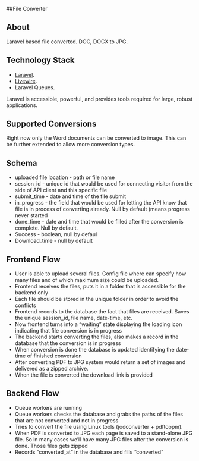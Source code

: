 ##File Converter

## About

Laravel based file converted. DOC, DOCX to JPG.

## Technology Stack
- [Laravel](https://laravel.com/).
- [Livewire](https://laravel-livewire.com/).
- Laravel Queues.

Laravel is accessible, powerful, and provides tools required for large, robust applications.

## Supported Conversions

Right now only the Word documents can be converted to image. This can be further extended to allow
more conversion types.

## Schema

- uploaded file location - path or file name
- session_id - unique id that would be used for connecting visitor from the side of API client and this specific file
- submit_time - date and time of the file submit
- in_progress - the field that would be used for letting the API know that file is in process of converting already. Null by default (means progress never started
- done_time - date and time that would be filled after the conversion is complete. Null by default.
- Success - boolean, null by defaul
- Download_time - null by default


## Frontend Flow

- User is able to upload several files. Config file where can specify how many files and of which maximum size could be uploaded.
- Frontend receives the files, puts it in a folder that is accessible for the backend only
- Each file should be stored in the unique folder in order to avoid the conflicts
- Frontend records to the database the fact that files are received. Saves the unique session_id, file name, date-time, etc.
- Now frontend turns into a “waiting” state displaying the loading icon indicating that file conversion is in progress
- The backend starts converting the files, also makes a record in the database that the conversion is in progress
- When conversion is done  the database is updated identifying the date-time of finished conversion
- After converting PDF to JPG system would return a set of images and delivered as a zipped archive.
- When the file is converted the download link is provided

## Backend Flow

- Queue workers are running
- Queue workers checks the database and grabs the paths of the files that are not converted and not in progress
- Tries to convert the file using Linux tools (jodconverter + pdftoppm).
- When PDF is converted to JPG each page is saved to a stand-alone JPG file. So in many cases we’ll have many JPG files after the conversion is done. Those files gets zipped
- Records “converted_at” in the database and fills “converted”

